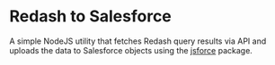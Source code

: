 # Redash to Salesforce

A simple NodeJS utility that fetches Redash query results via API and uploads the data to Salesforce objects using the [jsforce](https://jsforce.github.io/) package.
